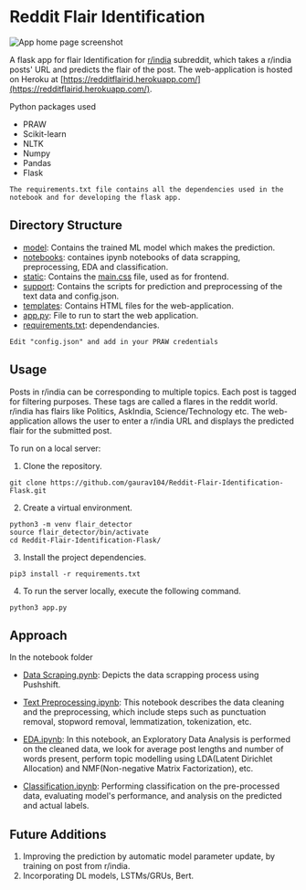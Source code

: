 ﻿# Reddit Flair Identification

   ![App home page screenshot](https://i.imgur.com/e2XitzD.png)

A flask app for flair Identification for [r/india](https://www.reddit.com/r/india/) subreddit, which takes a r/india posts' URL and predicts the flair of the post.
 The web-application is hosted on Heroku at [https://redditflairid.herokuapp.com/](https://redditflairid.herokuapp.com/).
 
 Python packages used
- PRAW
- Scikit-learn
- NLTK
- Numpy
- Pandas
- Flask
 ```
The requirements.txt file contains all the dependencies used in the notebook and for developing the flask app. 
```
## Directory Structure

- [model](https://github.com/gaurav104/Reddit-Flair-Identification-Flask/tree/master/model): Contains the trained ML model which makes the prediction.
-  [notebooks](https://github.com/gaurav104/Reddit-Flair-Identification-Flask/tree/master/notebooks): containes ipynb notebooks of data scrapping, preprocessing, EDA and classification.
- [static](https://github.com/gaurav104/Reddit-Flair-Identification-Flask/tree/master/static): Contains the [main.css](https://github.com/gaurav104/Reddit-Flair-Identification-Flask/tree/master/static/css) file, used as for frontend.
- [support](https://github.com/gaurav104/Reddit-Flair-Identification-Flask/tree/master/support): Contains the scripts for prediction and preprocessing of the text data and config.json.
- [templates](https://github.com/gaurav104/Reddit-Flair-Identification-Flask/tree/master/templates): Contains HTML files for the web-application.
- [app.py](https://github.com/gaurav104/Reddit-Flair-Identification-Flask/blob/master/app.py): File to run to start the web application.
- [requirements.txt](https://github.com/gaurav104/Reddit-Flair-Identification-Flask/blob/master/requirements.txt): dependendancies.
 ```
Edit "config.json" and add in your PRAW credentials
```

## Usage
Posts in r/india can be corresponding to multiple topics. Each post is tagged for filtering purposes. These tags are called a flares in the reddit world. r/india has flairs like Politics, AskIndia, Science/Technology etc.
The web-application allows the user to enter a r/india URL and displays the predicted flair for the submitted post. 

To run on a local server:
1. Clone the repository.
```
git clone https://github.com/gaurav104/Reddit-Flair-Identification-Flask.git
```
2. Create a virtual environment.
```
python3 -m venv flair_detector
source flair_detector/bin/activate
cd Reddit-Flair-Identification-Flask/
```
3. Install the project dependencies.
```
pip3 install -r requirements.txt
```
4. To run the server locally, execute the following command.
```
python3 app.py
```

## Approach 
In the notebook folder

 - [Data Scraping.pynb](https://github.com/gaurav104/Reddit-Flair-Identification-Flask/blob/master/notebooks/Data%20Scrapping.ipynb): Depicts the data scrapping process using Pushshift.
 
 - [Text Preprocessing.ipynb](https://github.com/gaurav104/Reddit-Flair-Identification-Flask/blob/master/notebooks/Text%20Preprocessing.ipynb): This notebook describes the data cleaning and the preprocessing, which include steps such as punctuation removal, stopword removal, lemmatization, tokenization, etc.
 
 - [EDA.ipynb](https://github.com/gaurav104/Reddit-Flair-Identification-Flask/blob/master/notebooks/EDA.ipynb): In this notebook, an Exploratory Data Analysis is performed on the cleaned data, we look for average post lengths and number of words present, perform topic modelling using LDA(Latent Dirichlet Allocation) and NMF(Non-negative Matrix Factorization), etc.
 
 - [Classification.ipynb](https://github.com/gaurav104/Reddit-Flair-Identification-Flask/blob/master/notebooks/Classification.ipynb): Performing classification on the pre-processed data, evaluating model's performance, and analysis on the predicted and actual labels.
 

## Future Additions
1. Improving the prediction by automatic model parameter update, by training on post from r/india.
2. Incorporating DL models, LSTMs/GRUs, Bert.

